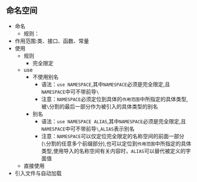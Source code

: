 ## 命名空间
* 命名
    * 规则：
* 作用范围:类、接口、函数、常量
* 使用
    * 规则
        * 完全限定
    * use 
        * 不使用别名
            * 语法：`use NAMESPACE`,其中`NAMESPACE`必须是完全限定,且`NAMESPACE`中可不带前导`\`
            * 注意：`NAMESPACE`必须定位到具体的`作用范围`中所指定的具体类型,被`\`分割的最后一部分作为被引入的具体类型的别名
        * 别名
            * 语法：`use NAMESPACE ALIAS`,其中`NAMESPACE`必须是完全限定,且`NAMESPACE`中可不带前导`\`,`ALIAS`表示别名 
            * 注意：`NAMESPACE`可以仅定位完全限定的名称空间的前面一部分(`\`分割的任意多个前缀部分),也可以定位到`作用范围`中所指定的具体类型,使用导入的名称空间有关内容时，`ALIAS`可以替代被定义的字面值 
    * 直接使用
* 引入文件与自动加载
